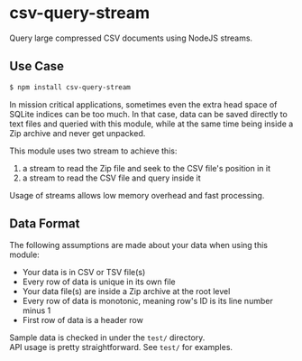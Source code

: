 # csv-query-stream

Query large compressed CSV documents using NodeJS streams.

## Use Case

```sh
$ npm install csv-query-stream
```

In mission critical applications, sometimes even the extra head space of SQLite
indices can be too much. In that case, data can be saved directly to text files
and queried with this module, while at the same time being inside a Zip archive
and never get unpacked.

This module uses two stream to achieve this:

1. a stream to read the Zip file and seek to the CSV file's position in it
2. a stream to read the CSV file and query inside it

Usage of streams allows low memory overhead and fast processing.

## Data Format

The following assumptions are made about your data when using this module:

- Your data is in CSV or TSV file(s)
- Every row of data is unique in its own file
- Your data file(s) are inside a Zip archive at the root level
- Every row of data is monotonic, meaning row's ID is its line number minus 1
- First row of data is a header row

Sample data is checked in under the `test/` directory.  
API usage is pretty straightforward. See `test/` for examples.
